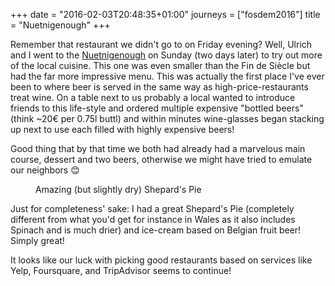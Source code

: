 +++
date = "2016-02-03T20:48:35+01:00"
journeys = ["fosdem2016"]
title = "Nuetnigenough"
+++

Remember that restaurant we didn't go to on Friday evening? Well, Ulrich and I
went to the [Nuetnigenough](http://www.nuetnigenough.be/) on Sunday (two days
later) to try out more of the local cuisine. This one was even smaller than the
Fin de Siècle but had the far more impressive menu. This was actually the first
place I've ever been to where beer is served in the same way as
high-price-restaurants treat wine. On a table next to us probably a local wanted
to introduce friends to this life-style and ordered multiple expensive "bottled
beers" (think ~20€ per 0.75l buttl) and within minutes wine-glasses began
stacking up next to use each filled with highly expensive beers!

Good thing that by that time we both had already had a marvelous main course,
dessert and two beers, otherwise we might have tried to emulate our neighbors 😊

<figure><img src="/images/fosdem2016/nuetnigenough.jpg" alt=""/>
<figcaption>Amazing (but slightly dry) Shepard's Pie</figcaption></figure>

Just for completeness' sake: I had a great Shepard's Pie (completely different
from what you'd get for instance in Wales as it also includes Spinach and is
much drier) and ice-cream based on Belgian fruit beer! Simply great!

It looks like our luck with picking good restaurants based on services like
Yelp, Foursquare, and TripAdvisor seems to continue!
